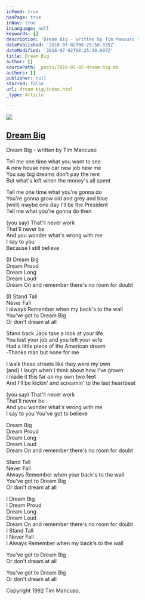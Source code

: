 ```yaml
---
inFeed: true
hasPage: true
inNav: true
inLanguage: null
keywords: []
description: 'Dream Big - written by Tim Mancuso '
datePublished: '2016-07-02T08:25:58.835Z'
dateModified: '2016-07-02T08:25:30.607Z'
title: Dream Big
author: []
sourcePath: _posts/2016-07-02-dream-big.md
authors: []
publisher: null
starred: false
url: dream-big/index.html
_type: Article

---
```

![](https://the-grid-user-content.s3-us-west-2.amazonaws.com/7753617b-996e-478e-843b-35f80a5ed97d.jpg)

## [Dream Big][0]

Dream Big - written by Tim Mancuso 

Tell me one time what you want to see   
A new house new car new job new me   
You say big dreams don't pay the rent   
But what's left when the money's all spent 

Tell me one time what you're gonna do   
You're gonna grow old and grey and blue   
(well) maybe one day I'll be the President   
Tell me what you're gonna do then 

(you say) That'll never work   
That'll never be   
And you wonder what's wrong with me   
I say to you   
Because I still believe 

(I) Dream Big   
Dream Proud   
Dream Long   
Dream Loud   
Dream On and remember there's no room for doubt 

(I) Stand Tall   
Never Fall   
I always Remember when my back's to the wall   
You've got to Dream Big   
Or don't dream at all 

Stand back Jack take a look at your life   
You lost your job and you left your wife   
Had a little piece of the American dream   
-Thanks man but none for me 

I walk these streets like they were my own   
(and) I laugh when I think about how I've grown   
I made it this far on my own two feet   
And I'll be kickin' and screamin' to the last heartbeat 

(you say) That'll never work   
That'll never be   
And you wonder what's wrong with me   
I say to you You've got to believe 

Dream Big   
Dream Proud   
Dream Long   
Dream Loud   
Dream On and remember there's no room for doubt 

Stand Tall   
Never Fall   
Always Remember when your back's to the wall   
You've got to Dream Big   
Or don't dream at all 

I Dream Big   
I Dream Proud   
Dream Long   
Dream Loud   
Dream On and remember there's no room for doubt   
I Stand Tall   
I Never Fall   
I Always Remember when my back's to the wall 

You've got to Dream Big   
Or don't dream at all 

You've got to Dream Big   
Or don't dream at all 

Copyright 1992 Tim Mancuso. 

[0]: https://www.reverbnation.com/steadfast/song/4059070-dream-big